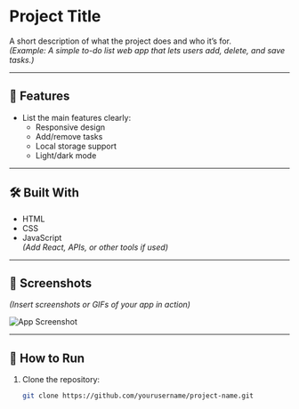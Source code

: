 # Project Title

A short description of what the project does and who it’s for.  
*(Example: A simple to-do list web app that lets users add, delete, and save tasks.)*

---

## 🚀 Features
- List the main features clearly:
  - Responsive design
  - Add/remove tasks
  - Local storage support
  - Light/dark mode

---

## 🛠️ Built With
- HTML  
- CSS  
- JavaScript  
*(Add React, APIs, or other tools if used)*

---

## 📸 Screenshots
*(Insert screenshots or GIFs of your app in action)*  

![App Screenshot](screenshot.png)

---

## 📂 How to Run
1. Clone the repository:
   ```bash
   git clone https://github.com/yourusername/project-name.git
